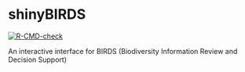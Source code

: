 # shinyBIRDS

[![R-CMD-check](https://github.com/Greensway/shinyBIRDS/workflows/R-CMD-check/badge.svg)](https://github.com/Greensway/shinyBIRDS/actions)


An interactive interface for BIRDS (Biodiversity Information Review and Decision Support)

